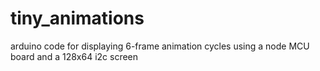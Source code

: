# tiny_animations
arduino code for displaying 6-frame animation cycles using a node MCU board and a 128x64 i2c screen
